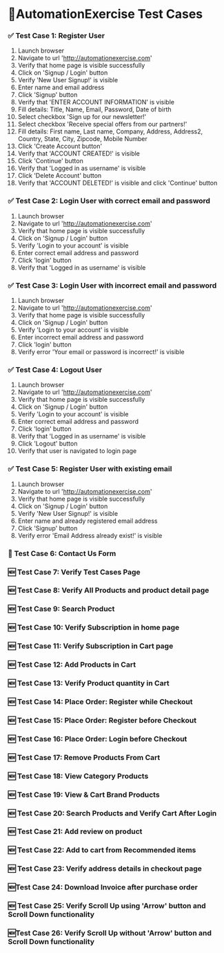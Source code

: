 # 🧪AutomationExercise Test Cases

### ✅ Test Case 1: Register User
1. Launch browser
2. Navigate to url 'http://automationexercise.com'
3. Verify that home page is visible successfully
4. Click on 'Signup / Login' button
5. Verify 'New User Signup!' is visible
6. Enter name and email address
7. Click 'Signup' button
8. Verify that 'ENTER ACCOUNT INFORMATION' is visible
9. Fill details: Title, Name, Email, Password, Date of birth
10. Select checkbox 'Sign up for our newsletter!'
11. Select checkbox 'Receive special offers from our partners!'
12. Fill details: First name, Last name, Company, Address, Address2, Country, State, City, Zipcode, Mobile Number
13. Click 'Create Account button'
14. Verify that 'ACCOUNT CREATED!' is visible
15. Click 'Continue' button
16. Verify that 'Logged in as username' is visible
17. Click 'Delete Account' button
18. Verify that 'ACCOUNT DELETED!' is visible and click 'Continue' button

### ✅ Test Case 2: Login User with correct email and password
1. Launch browser
2. Navigate to url 'http://automationexercise.com'
3. Verify that home page is visible successfully
4. Click on 'Signup / Login' button
5. Verify 'Login to your account' is visible
6. Enter correct email address and password
7. Click 'login' button
8. Verify that 'Logged in as username' is visible


### ✅ Test Case 3: Login User with incorrect email and password
1. Launch browser
2. Navigate to url 'http://automationexercise.com'
3. Verify that home page is visible successfully
4. Click on 'Signup / Login' button
5. Verify 'Login to your account' is visible
6. Enter incorrect email address and password
7. Click 'login' button
8. Verify error 'Your email or password is incorrect!' is visible

### ✅ Test Case 4: Logout User
1. Launch browser
2. Navigate to url 'http://automationexercise.com'
3. Verify that home page is visible successfully
4. Click on 'Signup / Login' button
5. Verify 'Login to your account' is visible
6. Enter correct email address and password
7. Click 'login' button
8. Verify that 'Logged in as username' is visible
9. Click 'Logout' button
10. Verify that user is navigated to login page
    
### ✅ Test Case 5: Register User with existing email
1. Launch browser
2. Navigate to url 'http://automationexercise.com'
3. Verify that home page is visible successfully
4. Click on 'Signup / Login' button
5. Verify 'New User Signup!' is visible
6. Enter name and already registered email address
7. Click 'Signup' button
8. Verify error 'Email Address already exist!' is visible

### 🚧 Test Case 6: Contact Us Form
### 🆕 Test Case 7: Verify Test Cases Page
### 🆕 Test Case 8: Verify All Products and product detail page
### 🆕 Test Case 9: Search Product
### 🆕 Test Case 10: Verify Subscription in home page
### 🆕 Test Case 11: Verify Subscription in Cart page
### 🆕 Test Case 12: Add Products in Cart
### 🆕 Test Case 13: Verify Product quantity in Cart
### 🆕 Test Case 14: Place Order: Register while Checkout
### 🆕 Test Case 15: Place Order: Register before Checkout
### 🆕 Test Case 16: Place Order: Login before Checkout
### 🆕 Test Case 17: Remove Products From Cart
### 🆕 Test Case 18: View Category Products
### 🆕 Test Case 19: View & Cart Brand Products
### 🆕 Test Case 20: Search Products and Verify Cart After Login
### 🆕 Test Case 21: Add review on product
### 🆕 Test Case 22: Add to cart from Recommended items
### 🆕 Test Case 23: Verify address details in checkout page
### 🆕Test Case 24: Download Invoice after purchase order
### 🆕 Test Case 25: Verify Scroll Up using 'Arrow' button and Scroll Down functionality
### 🆕Test Case 26: Verify Scroll Up without 'Arrow' button and Scroll Down functionality
